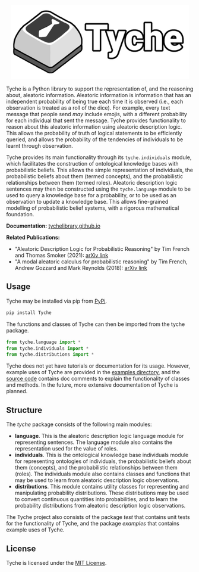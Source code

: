 <p align="center">
  <img src="https://raw.githubusercontent.com/TycheLibrary/Tyche/master/docs/banner.png" alt="Tyche Logo" height="200" width="480" />
</p>

Tyche is a Python library to support the representation of, and the reasoning about, aleatoric information.
Aleatoric information is information that has an independent probability of being true each time it is observed
(i.e., each observation is treated as a roll of the dice). For example, every text message that people send _may_
include emojis, with a different probability for each individual that sent the message. Tyche provides functionality
to reason about this aleatoric information using aleatoric description logic. This allows the probability of truth
of logical statements to be efficiently queried, and allows the probability of the tendencies of individuals to
be learnt through observation.

Tyche provides its main functionality through its `tyche.individuals` module, which facilitates the
construction of ontological knowledge bases with probabilistic beliefs. This allows the simple
representation of individuals, the probabilistic beliefs about them (termed concepts), and the
probabilistic relationships between them (termed roles). Aleatoric description logic sentences
may then be constructed using the `tyche.language` module to be used to query a knowledge base
for a probability, or to be used as an observation to update a knowledge base. This allows
fine-grained modelling of probabilistic belief systems, with a rigorous mathematical foundation.

**Documentation:** [tychelibrary.github.io](https://tychelibrary.github.io)

**Related Publications:**
- "Aleatoric Description Logic for Probabilistic Reasoning" by
  Tim French and Thomas Smoker (2021): [arXiv link](https://arxiv.org/abs/2108.13036)
- "A modal aleatoric calculus for probabilistic reasoning" by
  Tim French, Andrew Gozzard and Mark Reynolds (2018): [arXiv link](https://arxiv.org/abs/1812.11741)


## Usage

Tyche may be installed via pip from [PyPi](https://pypi.org/project/Tyche/).
```sh
pip install Tyche
```

The functions and classes of Tyche can then be imported from the tyche package.
```python
from tyche.language import *
from tyche.individuals import *
from tyche.distributions import *
```

Tyche does not yet have tutorials or documentation for its usage. However, example uses of Tyche are
provided in the [examples directory](https://github.com/TycheLibrary/Tyche/tree/main/examples), and
the [source code](https://github.com/TycheLibrary/Tyche/tree/main/tyche) contains doc comments to
explain the functionality of classes and methods. In the future, more extensive documentation of
Tyche is planned.


## Structure

The *tyche* package consists of the following main modules:
- **language**. This is the aleatoric description logic language module for representing sentences. The language
  module also contains the representation used for the value of roles.
- **individuals**. This is the ontological knowledge base individuals module for representing ontologies of
  individuals, the probabilistic beliefs about them (concepts), and the probabilistic relationships between
  them (roles). The individuals module also contains classes and functions that may be used to learn from
  aleatoric description logic observations.
- **distributions**. This module contains utility classes for representing and manipulating probability
  distributions. These distributions may be used to convert continuous quantities into probabilities,
  and to learn the probability distributions from aleatoric description logic observations.

The Tyche project also consists of the package *test* that contains unit tests for the functionality of
Tyche, and the package *examples* that contains example uses of Tyche.

## License

Tyche is licensed under the [MIT License](/LICENSE).
